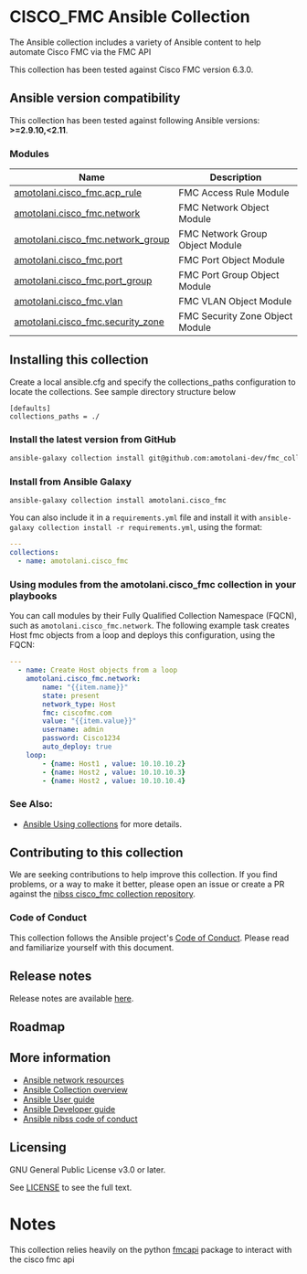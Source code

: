 # CISCO_FMC Ansible Collection

The Ansible collection includes a variety of Ansible content to help automate Cisco FMC via the FMC API

This collection has been tested against Cisco FMC version 6.3.0.

<!--start requires_ansible-->
## Ansible version compatibility

This collection has been tested against following Ansible versions: **>=2.9.10,<2.11**.
<!--end requires_ansible-->


### Modules
Name | Description
--- | ---
[amotolani.cisco_fmc.acp_rule](https://github.com/nibss-dev/fmc_collections/blob/master/amotolani/cisco_fmc/docs/amotolani.cisco_fmc.acp_rule.rst)|FMC Access Rule Module
[amotolani.cisco_fmc.network](https://github.com/nibss-dev/fmc_collections/blob/master/amotolani/cisco_fmc/docs/amotolani.cisco_fmc.network.rst)|FMC Network Object Module
[amotolani.cisco_fmc.network_group](https://github.com/nibss-dev/fmc_collections/blob/master/amotolani/cisco_fmc/docs/amotolani.cisco_fmc.network_group.rst)|FMC Network Group Object Module
[amotolani.cisco_fmc.port](https://github.com/nibss-dev/fmc_collections/blob/master/amotolani/cisco_fmc/docs/amotolani.cisco_fmc.port.rst)|FMC Port Object Module
[amotolani.cisco_fmc.port_group](https://github.com/nibss-dev/fmc_collections/blob/master/amotolani/cisco_fmc/docs/amotolani.cisco_fmc.port_group.rst)|FMC Port Group Object Module
[amotolani.cisco_fmc.vlan](https://github.com/nibss-dev/fmc_collections/blob/master/amotolani/cisco_fmc/docs/amotolani.cisco_fmc.vlan.rst)|FMC VLAN Object Module
[amotolani.cisco_fmc.security_zone](https://github.com/nibss-dev/fmc_collections/blob/master/amotolani/cisco_fmc/docs/amotolani.cisco_fmc.security_zone.rst)|FMC Security Zone Object Module

<!--end collection content-->
## Installing this collection

Create a local ansible.cfg and specify the collections_paths configuration to locate the collections. See sample directory structure below
```
[defaults]
collections_paths = ./
```

### Install the latest version from GitHub

```bash
ansible-galaxy collection install git@github.com:amotolani-dev/fmc_collections.git#/amotolani/cisco_fmc
```


### Install from Ansible Galaxy

    ansible-galaxy collection install amotolani.cisco_fmc

You can also include it in a `requirements.yml` file and install it with `ansible-galaxy collection install -r requirements.yml`, using the format:

```yaml
---
collections:
  - name: amotolani.cisco_fmc
```

### Using modules from the amotolani.cisco_fmc collection in your playbooks

You can call modules by their Fully Qualified Collection Namespace (FQCN), such as `amotolani.cisco_fmc.network`.
The following example task creates Host fmc objects from a loop and deploys this configuration, using the FQCN:

```yaml
---
  - name: Create Host objects from a loop
    amotolani.cisco_fmc.network:
        name: "{{item.name}}"
        state: present
        network_type: Host
        fmc: ciscofmc.com
        value: "{{item.value}}"
        username: admin
        password: Cisco1234
        auto_deploy: true
    loop:
        - {name: Host1 , value: 10.10.10.2}
        - {name: Host2 , value: 10.10.10.3}
        - {name: Host2 , value: 10.10.10.4}

```

### See Also:
* [Ansible Using collections](https://docs.ansible.com/ansible/latest/user_guide/collections_using.html) for more details.

## Contributing to this collection
We are seeking contributions to help improve this collection. If you find problems, or a way to make it better, please open an issue or create a PR against the [nibss cisco_fmc collection repository](https://github.com/nibss-dev/fmc_collections/). 


### Code of Conduct
This collection follows the Ansible project's
[Code of Conduct](https://docs.ansible.com/ansible/latest/community/code_of_conduct.html).
Please read and familiarize yourself with this document.

## Release notes
<!--Add a link to a changelog.md file or an external docsite to cover this information. -->
Release notes are available [here](https://github.com/nibss-dev/fmc_collections/blob/master/changelogs/CHANGELOG.rst).

## Roadmap

<!-- Optional. Include the roadmap for this collection, and the proposed release/versioning strategy so users can anticipate the upgrade/update cycle. -->

## More information

- [Ansible network resources](https://docs.ansible.com/ansible/latest/network/getting_started/network_resources.html)
- [Ansible Collection overview](https://github.com/fmc_collections/overview)
- [Ansible User guide](https://docs.ansible.com/ansible/latest/user_guide/index.html)
- [Ansible Developer guide](https://docs.ansible.com/ansible/latest/dev_guide/index.html)
- [Ansible nibss code of conduct](https://docs.ansible.com/ansible/latest/community/code_of_conduct.html)

## Licensing

GNU General Public License v3.0 or later.

See [LICENSE](https://www.gnu.org/licenses/gpl-3.0.txt) to see the full text.


# Notes

This collection relies heavily on the python [fmcapi](https://pypi.org/project/fmcapi/) package to interact with the cisco fmc api